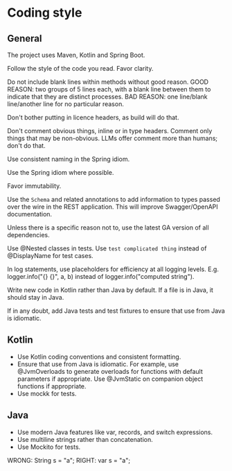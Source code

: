 # Coding style

## General

The project uses Maven, Kotlin and Spring Boot.

Follow the style of the code you read. Favor clarity.

Do not include blank lines within methods without good reason.
GOOD REASON: two groups of 5 lines each, with a blank line between them to indicate that they are distinct processes.
BAD REASON: one line/blank line/another line for no particular reason.

Don't bother putting in licence headers, as build will do that.

Don't comment obvious things, inline or in type headers.
Comment only things that may be non-obvious. LLMs offer comment
more than humans; don't do that.

Use consistent naming in the Spring idiom.

Use the Spring idiom where possible.

Favor immutability.

Use the `Schema` and related annotations to add information to types passed over the wire in the REST application.
This will improve Swagger/OpenAPI documentation.

Unless there is a specific reason not to, use the latest GA version of all dependencies.

Use @Nested classes in tests. Use `test complicated thing` instead of @DisplayName for test cases.

In log statements, use placeholders for efficiency at all logging levels.
E.g. logger.info("{} {}", a, b) instead of logger.info("computed string").

Write new code in Kotlin rather than Java by default.
If a file is in Java, it should stay in Java.

If in any doubt, add Java tests and test fixtures to ensure that use from Java is idiomatic.

## Kotlin

- Use Kotlin coding conventions and consistent formatting.
- Ensure that use from Java is idiomatic. For example, use @JvmOverloads
  to generate overloads for functions with default parameters if appropriate.
  Use @JvmStatic on companion object functions if appropriate.
- Use mockk for tests.

## Java

- Use modern Java features like var, records, and switch expressions.
- Use multiline strings rather than concatenation.
- Use Mockito for tests.

WRONG: String s = "a";
RIGHT: var s = "a";



